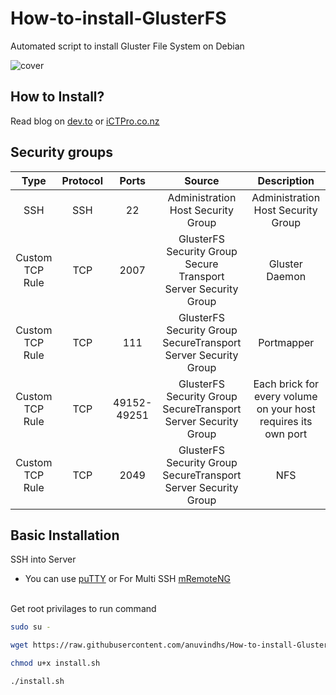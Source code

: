 # How-to-install-GlusterFS
Automated script to install Gluster File System on Debian

![cover](https://res.cloudinary.com/practicaldev/image/fetch/s--LN2xX6nW--/c_imagga_scale,f_auto,fl_progressive,h_420,q_66,w_1000/https://dev-to-uploads.s3.amazonaws.com/uploads/articles/y5137fcz2xzgjzywlvnb.gif)
## How to Install?

Read blog on  [dev.to](https://dev.to/aws-builders/gluster-fs-one-click-install-3b40) or  [iCTPro.co.nz](https://ictpro.co.nz/how-to-create-gluster-fs-on-cloud-day4/) 

## Security groups

|  Type | Protocol  | Ports  | Source |Description   |
| :------------: | :------------: | :------------: | :------------: |:------------: |
| SSH| SSH   | 22  | Administration Host Security Group   |Administration Host Security Group |
|  Custom TCP Rule  |  TCP | 2007  |  GlusterFS Security Group Secure Transport Server Security Group  | Gluster Daemon |
|  Custom TCP Rule  |TCP   | 111  | GlusterFS Security Group SecureTransport Server Security Group   | Portmapper |
| Custom TCP Rule   |TCP   | 49152-49251   |  GlusterFS Security Group SecureTransport Server Security Group  |Each brick for every volume on your host requires its own port  |
| Custom TCP Rule   | TCP  |  2049  | GlusterFS Security Group SecureTransport Server Security Group    | NFS |

## Basic Installation

SSH into Server 
- You can use [puTTY](https://www.putty.org/)
or For Multi SSH [mRemoteNG](https://mremoteng.org/download)
  
</br>
Get root privilages to run command 

```bash
sudo su -
```

```bash 
wget https://raw.githubusercontent.com/anuvindhs/How-to-install-GlusterFS/main/install.sh
```

```bash 
chmod u+x install.sh
```

```bash 
./install.sh
 ```